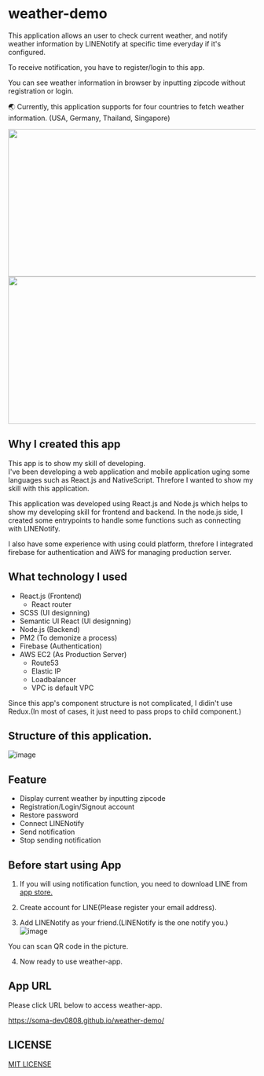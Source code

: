 # weather-demo

This application allows an user to check current weather, and notify weather information by LINENotify at specific time everyday if it's configured. <br>

To receive notification, you have to register/login to this app. <br>

You can see weather information in browser by inputting zipcode without registration or login. <br>

:earth_asia: Currently, this application supports for four countries to fetch weather information. (USA, Germany, Thailand, Singapore)

<img src="https://user-images.githubusercontent.com/55787141/74496560-fa45b000-4f15-11ea-8a29-eca19641cd13.png" width="570" height="300">

<img src="https://user-images.githubusercontent.com/55787141/74497208-f581fb80-4f17-11ea-8c7d-f40ce0ddf5db.jpg" width="570" height="300">



## Why I created this app

This app is to show my skill of developing. <br>
I've been developing a web application and mobile application uging some languages such as React.js and NativeScript. Threfore I wanted to show my skill with this application. <br>

This application was developed using React.js and Node.js which helps to show my developing skill for frontend and backend. In the node.js side, I created some entrypoints to handle some functions such as connecting with LINENotify. <br>

I also have some experience with using could platform, threfore I integrated firebase for authentication and AWS for managing production server.



## What technology I used

* React.js (Frontend) <br>
  - React router
* SCSS (UI designning)
* Semantic UI React (UI designning)
* Node.js (Backend)
* PM2 (To demonize a process)
* Firebase (Authentication)
* AWS EC2 (As Production Server)
  - Route53
  - Elastic IP
  - Loadbalancer
  * VPC is default VPC

Since this app's component structure is not complicated, I didin't use Redux.(In most of cases, it just need to pass props to child component.)



## Structure of this application.

![image](https://user-images.githubusercontent.com/55787141/74638441-d9e05480-51a6-11ea-8653-20280098e5b4.png)



## Feature 

 * Display current weather by inputting zipcode
 * Registration/Login/Signout account
 * Restore password
 * Connect LINENotify
 * Send notification 
 * Stop sending notification



## Before start using App

1. If you will using notification function, you need to download LINE from [app store.](https://line.me/en-US/download)

2. Create account for LINE(Please register your email address).

3. Add LINENotify as your friend.(LINENotify is the one notify you.)
![image](https://user-images.githubusercontent.com/55787141/74505415-09d2f200-4f32-11ea-9cca-9d1d4e1090b2.png)

You can scan QR code in the picture.

4. Now ready to use weather-app.



## App URL

Please click URL below to access weather-app.

https://soma-dev0808.github.io/weather-demo/



## LICENSE

[MIT LICENSE](https://github.com/Soma-dev0808/weather-demo/blob/master/LICENSE)
